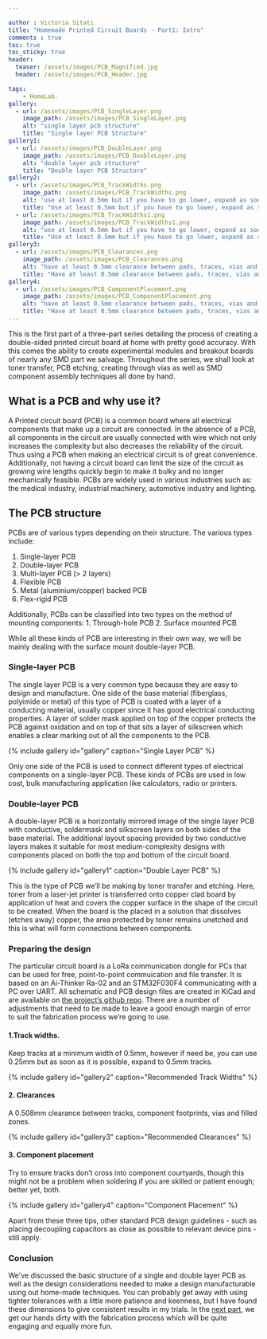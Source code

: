 ```yaml
---

author : Victoria Sitati
title: "Homemade Printed Circuit Boards - Part1: Intro"
comments : true
toc: true
toc_sticky: true
header:
  teaser: /assets/images/PCB_Magnified.jpg
  header: /assets/images/PCB_Header.jpg

tags:
    - HomeLab.
gallery:
  - url: /assets/images/PCB_SingleLayer.png 
    image_path: /assets/images/PCB_SingleLayer.png 
    alt: "single layer pcb structure"
    title: "Single layer PCB Structure"
gallery1:
  - url: /assets/images/PCB_DoubleLayer.png 
    image_path: /assets/images/PCB_DoubleLayer.png 
    alt: "double layer pcb structure"
    title: "Double layer PCB Structure"
gallery2:
  - url: /assets/images/PCB_TrackWidths.png 
    image_path: /assets/images/PCB_TrackWidths.png 
    alt: "use at least 0.5mm but if you have to go lower, expand as soon as possible"
    title: "Use at least 0.5mm but if you have to go lower, expand as soon as possible"
  - url: /assets/images/PCB_TrackWidths1.png 
    image_path: /assets/images/PCB_TrackWidths1.png 
    alt: "use at least 0.5mm but if you have to go lower, expand as soon as possible"
    title: "Use at least 0.5mm but if you have to go lower, expand as soon as possible"
gallery3:
  - url: /assets/images/PCB_Clearances.png 
    image_path: /assets/images/PCB_Clearances.png 
    alt: "have at least 0.5mm clearance between pads, traces, vias and zones"
    title: "Have at least 0.5mm clearance between pads, traces, vias and zones"
gallery4:
  - url: /assets/images/PCB_ComponentPlacement.png 
    image_path: /assets/images/PCB_ComponentPlacement.png 
    alt: "have at least 0.5mm clearance between pads, traces, vias and zones"
    title: "Have at least 0.5mm clearance between pads, traces, vias and zones"
---
```


This is the first part of a three-part series detailing the process of creating a double-sided printed circuit board at home with pretty good accuracy. With this comes the ability to create experimental modules and breakout boards of nearly any SMD part we salvage. Throughout the series, we shall look at toner transfer, PCB etching, creating through vias as well as SMD component assembly techniques all done by hand.

## What is a PCB and why use it?
 
A Printed circuit board (PCB) is a common board where all electrical components that make up a circuit are connected. In the absence of a PCB, all components in the circuit are usually connected with wire which not only increases the complexity but also decreases the reliability of the circuit. Thus using a PCB when making an electrical circuit is of great convenience. Additionally, not having a circuit board can limit the size of the circuit as growing wire lengths quickly begin to make it bulky and no longer mechanically feasible. PCBs are widely used in various industries such as: the medical industry, industrial machinery, automotive industry and lighting. 

## The PCB structure

PCBs are of various types depending on their structure. The various types include:

1. Single-layer PCB
2. Double-layer PCB
3. Multi-layer PCB (> 2 layers)
4. Flexible PCB
5. Metal (aluminium/copper) backed PCB
6. Flex-rigid PCB

Additionally, PCBs can be classified into two types on the method of mounting components:
    1. Through-hole PCB
    2. Surface mounted PCB

While all these kinds of PCB are interesting in their own way, we will be mainly dealing with the surface mount double-layer PCB.  

### Single-layer PCB
The single layer PCB is a very common type because they are easy to design and manufacture. One side of the base material (fiberglass, polyimide or metal) of this type of PCB is coated with a layer of a conducting material, usually copper since it has good electrical conducting properties. A layer of solder mask applied on top of the copper protects the PCB against oxidation and on top of that sits a layer of silkscreen which enables a clear marking out of all the components to the PCB.

{% include gallery id="gallery" caption="Single Layer PCB" %}

Only one side of the PCB is used to connect different types of electrical components on a single-layer PCB. These kinds of PCBs are used in low cost, bulk manufacturing application like calculators, radio or printers.


### Double-layer PCB
A double-layer PCB is a horizontally mirrored image of the single layer PCB with conductive, soldermask and silkscreen layers on both sides of the base material. The additional layout spacing provided by two conductive layers makes it suitable for most medium-complexity designs with components placed on both the top and bottom of the circuit board.
 
{% include gallery id="gallery1" caption="Double Layer PCB" %}

This is the type of PCB we’ll be making by toner transfer and etching. Here, toner from a laser-jet printer is transferred onto copper clad board by application of heat and covers the copper surface in the shape of the circuit to be created. When the board is the placed in a solution that dissolves (etches away) copper, the area protected by toner remains unetched and this is what will form connections between components.

### Preparing the design
The particular circuit board is a LoRa communication dongle for PCs that can be used for free, point-to-point commuication and file transfer. It is based on an Ai-Thinker Ra-02 and an STM32F030F4 communicating with a PC over UART. All schematic and PCB design files are created in KiCad and are available on [the project’s github repo](https://github.com/spaXXE/Hackers-Chat-App-over-Lora-W.A.N/tree/Develop/Hardware). There are a number of adjustments that need to be made to leave a good enough margin of error to suit the fabrication process we’re going to use.

#### 1.Track widths.
Keep tracks at a minimum width of 0.5mm, however if need be, you can use 0.25mm but as soon as it is possible, expand to 0.5mm tracks.

{% include gallery id="gallery2" caption="Recommended Track Widths" %}

#### 2. Clearances
A 0.508mm clearance between tracks, component footprints, vias and filled zones.

{% include gallery id="gallery3" caption="Recommended Clearances" %}


#### 3. Component placement
Try to ensure tracks don’t cross into component courtyards, though this might not be a problem when soldering if you are skilled or patient enough; better yet, both.

{% include gallery id="gallery4" caption="Component Placement" %}

Apart from these three tips, other standard PCB design guidelines - such as placing decoupling capacitors as close as possible to relevant device pins - still apply.



### Conclusion
We've discussed the basic structure of a single and double layer PCB as well as the design considerations needed to make a design manufacturable using out home-made techniques.
You can probably get away with using tighter tolerances with a little more patience and keenness, but I have found these dimensions to give consistent results in my trials.
In the [next part](), we get our hands dirty with the fabrication process which will be quite engaging and equally more fun.